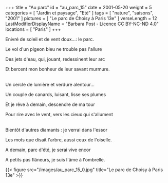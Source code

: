 +++
title = "Au parc"
id = "au_parc_15"
date = 2001-05-20
weight = 5
categories = [ "Jardin et paysage", "Eté" ]
tags = [ "nature", "saisons", "2001" ]
pictures = [ "Le parc de Choisy à Paris 13e" ]
verseLength = 12
LastModifierDisplayName = "Barbara Post - Licence CC BY-NC-ND 4.0"
locations = [ "Paris" ]
+++

Enivré de soleil et de vent doux...: le parc.

Le vol d'un pigeon bleu ne trouble pas l'allure

Des jets d'eau, qui, jouant, redessinent leur arc

Et bercent mon bonheur de leur savant murmure.

 \
Un cercle de lumière et verdure alentour...

Un couple de canards, luisant, lisse ses plumes

Et je rêve à demain, descendre de ma tour

Pour rire avec le vent, vers les cieux qui s'allument

 \
Bientôt d'autres diamants : je verrai dans l'essor

Les mots que disait l'arbre, aussi ceux de l'oiselle.

A demain, parc d'été, je serai vive encor

A petits pas flâneurs, je suis l'âme à l'ombrelle.

{{< figure src="/images/au_parc_15_0.jpg" title="Le parc de Choisy à Paris 13e" >}}
